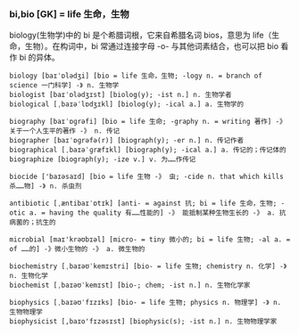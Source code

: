 ### bi,bio [GK] = life 生命，生物

biology(生物学)中的 bi 是个希腊词根，它来自希腊名词 bios，意思为 life（生命，生物）。在构词中，bi 常通过连接字母 -o- 与其他词素结合，也可以把 bio 看作 bi 的异体。

    biology [baɪˈɒlədʒi] [bio = life 生命，生物; -logy n. = branch of science 一门科学] -》 n. 生物学
    biologist [baɪˈɒlədʒɪst] [biolog(y); -ist n.] n. 生物学者
    biological [ˌbaɪəˈlɒdʒɪkl] [biolog(y); -ical a.] a. 生物学的

    biography [baɪˈɒɡrəfi] [bio = life 生命; -graphy n. = writing 著作] -》 关于一个人生平的著作 -》 n. 传记
    biographer [baɪˈɒɡrəfə(r)] [biograph(y); -er n.] n. 传记作者
    biographical [ˌbaɪəˈɡræfɪkl] [biograph(y); -ical a.] a. 传记的；传记体的
    biographize [biograph(y); -ize v.] v. 为……作传记

    biocide ['baɪəsaɪd] [bio = life 生物 -》 虫; -cide n. that which kills 杀……物] -》 n. 杀虫剂

    antibiotic [ˌæntibaɪˈɒtɪk] [anti- = against 抗; bi = life 生命，生物; -otic a. = having the quality 有……性能的] -》 能抵制某种生物生长的 -》 a. 抗病菌的；抗生的

    microbial [maɪ'krəʊbɪəl] [micro- = tiny 微小的; bi = life 生物; -al a. = of ……的] -》微小生物的 -》 a. 微生物的

    biochemistry [ˌbaɪəʊˈkemɪstri] [bio- = life 生物; chemistry n. 化学] -》 n. 生物化学
    biochemist [ˌbaɪəʊˈkemɪst] [bio-; chem; -ist n.] n. 生物化学家

    biophysics [ˌbaɪəʊˈfɪzɪks] [bio- = life 生物; physics n. 物理学] -》 n. 生物物理学
    biophysicist [,baɪo'fɪzəsɪst] [biophysic(s); -ist n.] n. 生物物理学家